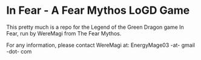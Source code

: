 In Fear - A Fear Mythos LoGD Game
==================================

This pretty much is a repo for the Legend of the Green Dragon game In Fear, run by WereMagi from
The Fear Mythos.

For any information, please contact WereMagi at: EnergyMage03 -at- gmail -dot- com
